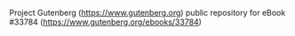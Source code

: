 Project Gutenberg (https://www.gutenberg.org) public repository for eBook #33784 (https://www.gutenberg.org/ebooks/33784)
